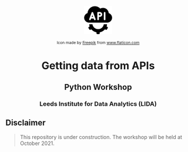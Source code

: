 <!-- PROJECT LOGO -->
<br />
<p align="center">
    <img src="../inputs/icons/api.svg" alt="Logo" width="15% id="logo">
    <p  align="center" style="font-size:0.75em;">Icon made by <a href="https://www.freepik.com" title="Freepik">Freepik</a> from <a href="https://www.flaticon.com/" title="Flaticon">www.flaticon.com</a></p>
    <h1 align="center">Getting data from APIs</h1>
    <h2 align="center">Python Workshop</h2>
    <h3 align="center">Leeds Institute for Data Analytics (LIDA)</h3>
</p>

## Disclaimer

> This repository is under construction. 
> The workshop will be held at October 2021.